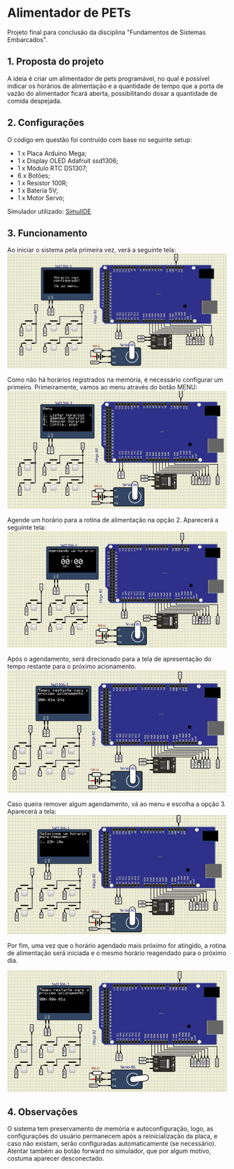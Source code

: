 # Alimentador de PETs
Projeto final para conclusão da disciplina "Fundamentos de Sistemas Embarcados".

## 1. Proposta do projeto

A ideia é criar um alimentador de pets programável, no qual é possível indicar os horários de alimentação e a quantidade de tempo que a porta de vazão do alimentador ficará aberta, possibilitando dosar a quantidade de comida despejada.

## 2. Configurações

O código em questão foi contruído com base no seguinte setup:  
-  1 x Placa Arduino Mega;
-  1 x Display OLED Adafruit ssd1306;
-  1 x Módulo RTC DS1307;
-  6 x Botões;
-  1 x Resistor 100R;
-  1 x Bateria 5V;
-  1 x Motor Servo;

Simulador utilizado: [SimulIDE](https://simulide.com/p/)

## 3. Funcionamento

Ao iniciar o sistema pela primeira vez, verá a seguinte tela:
![](./img/tela_in_not_config.png)

Como não há horários registrados na memória, é necessário configurar um primeiro.
Primeiramente, vamos ao menu através do botão MENU:
![](./img/tela_menu.png)

Agende um horário para a rotina de alimentação na opção 2. Aparecerá a seguinte tela:
![](./img/tela_add_time.png)

Após o agendamento, será direcionado para a tela de apresentação do tempo restante para o próximo acionamento.
![](./img/tela_display_time.png)

Caso queira remover algum agendamento, vá ao menu e escolha a opção 3. Aparecerá a tela:
![](./img/tela_rem.png)

Por fim, uma vez que o horário agendado mais próximo for atingido, a rotina de alimentação será iniciada e o mesmo horário reagendado para o próximo dia.

![](./img/tela_routine.png)

## 4. Observações

O sistema tem preservamento de memória e autoconfiguração, logo, as configurações do usuário permanecem após a reinicialização da placa, e caso não existam, serão configuradas automaticamente (se necessário).
Atentar também ao botão forward no simulador, que por algum motivo, costuma aparecer desconectado.
